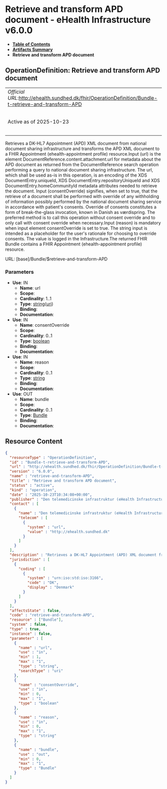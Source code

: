 # Retrieve and transform APD document - eHealth Infrastructure v6.0.0

* [**Table of Contents**](toc.md)
* [**Artifacts Summary**](artifacts.md)
* **Retrieve and transform APD document**

## OperationDefinition: Retrieve and transform APD document 

| | |
| :--- | :--- |
| *Official URL*:http://ehealth.sundhed.dk/fhir/OperationDefinition/Bundle-t-retrieve-and-transform-APD | *Version*:6.0.0 |
| Active as of 2025-10-23 | *Computable Name*:retrieve-and-transform-APD |

 
Retrieves a DK-HL7 Appointment (APD) XML document from national document sharing infrastructure and transforms the APD XML document to a FHIR Appointment (ehealth-appointment profile) resource.Input (url) is the element DocumentReference.content.attachment.url for metadata about the APD document as returned from the DocumentReference search operation performing a query to national document sharing infrastructure. The url, which shall be used as-is in this operation, is an encoding of the XDS DocumentEntry.uniqueId, XDS DocumentEntry.repositoryUniqueId and XDS DocumentEntry.homeCommunityId metadata attributes needed to retrieve the document. Input (consentOverride) signifies, when set to true, that the retrieve of a document shall be performed with override of any withholding of information possibly performed by the national document sharing service in accordance with patient's consents. Override of consents constitutes a form of break-the-glass invocation, known in Danish as værdispring. The preferred method is to call this operation without consent override and to only call with consent override when necessary.Input (reason) is mandatory when input element consentOverride is set to true. The string input is intended as a placeholder for the user's rationale for choosing to override consents. The value is logged in the Infrastructure.The returned FHIR Bundle contains a FHIR Appointment (ehealth-appointment profile) resource. 

URL: [base]/Bundle/$retrieve-and-transform-APD

### Parameters

* **Use**: IN
  * **Name**: url
  * **Scope**: 
  * **Cardinality**: 1..1
  * **Type**: [string](http://hl7.org/fhir/R4/datatypes.html#string)([uri](https://hl7.org/fhir/R4/search.html#uri))
  * **Binding**: 
  * **Documentation**: 
* **Use**: IN
  * **Name**: consentOverride
  * **Scope**: 
  * **Cardinality**: 0..1
  * **Type**: [boolean](http://hl7.org/fhir/R4/datatypes.html#boolean)
  * **Binding**: 
  * **Documentation**: 
* **Use**: IN
  * **Name**: reason
  * **Scope**: 
  * **Cardinality**: 0..1
  * **Type**: [string](http://hl7.org/fhir/R4/datatypes.html#string)
  * **Binding**: 
  * **Documentation**: 
* **Use**: OUT
  * **Name**: bundle
  * **Scope**: 
  * **Cardinality**: 0..1
  * **Type**: [Bundle](http://hl7.org/fhir/R4/bundle.html)
  * **Binding**: 
  * **Documentation**: 



## Resource Content

```json
{
  "resourceType" : "OperationDefinition",
  "id" : "Bundle-t-retrieve-and-transform-APD",
  "url" : "http://ehealth.sundhed.dk/fhir/OperationDefinition/Bundle-t-retrieve-and-transform-APD",
  "version" : "6.0.0",
  "name" : "retrieve-and-transform-APD",
  "title" : "Retrieve and transform APD document",
  "status" : "active",
  "kind" : "operation",
  "date" : "2025-10-23T10:34:08+00:00",
  "publisher" : "Den telemedicinske infrastruktur (eHealth Infrastructure)",
  "contact" : [
    {
      "name" : "Den telemedicinske infrastruktur (eHealth Infrastructure)",
      "telecom" : [
        {
          "system" : "url",
          "value" : "http://ehealth.sundhed.dk"
        }
      ]
    }
  ],
  "description" : "Retrieves a DK-HL7 Appointment (APD) XML document from national document sharing infrastructure and transforms the APD XML document to a FHIR Appointment (ehealth-appointment profile) resource.Input (url) is the element DocumentReference.content.attachment.url for metadata about the APD document as returned from the DocumentReference search operation performing a query to national document sharing infrastructure. The url, which shall be used as-is in this operation, is an encoding of the XDS DocumentEntry.uniqueId, XDS DocumentEntry.repositoryUniqueId and XDS DocumentEntry.homeCommunityId metadata attributes needed to retrieve the document. Input (consentOverride) signifies, when set to true, that the retrieve of a document shall be performed with override of any withholding of information possibly performed by the national document sharing service in accordance with patient's consents. Override of consents constitutes a form of break-the-glass invocation, known in Danish as værdispring. The preferred method is to call this operation without consent override and to only call with consent override when necessary.Input (reason) is mandatory when input element consentOverride is set to true. The string input is intended as a placeholder for the user's rationale for choosing to override consents. The value is logged in the Infrastructure.The returned FHIR Bundle contains a FHIR Appointment (ehealth-appointment profile) resource.",
  "jurisdiction" : [
    {
      "coding" : [
        {
          "system" : "urn:iso:std:iso:3166",
          "code" : "DK",
          "display" : "Denmark"
        }
      ]
    }
  ],
  "affectsState" : false,
  "code" : "retrieve-and-transform-APD",
  "resource" : ["Bundle"],
  "system" : false,
  "type" : true,
  "instance" : false,
  "parameter" : [
    {
      "name" : "url",
      "use" : "in",
      "min" : 1,
      "max" : "1",
      "type" : "string",
      "searchType" : "uri"
    },
    {
      "name" : "consentOverride",
      "use" : "in",
      "min" : 0,
      "max" : "1",
      "type" : "boolean"
    },
    {
      "name" : "reason",
      "use" : "in",
      "min" : 0,
      "max" : "1",
      "type" : "string"
    },
    {
      "name" : "bundle",
      "use" : "out",
      "min" : 0,
      "max" : "1",
      "type" : "Bundle"
    }
  ]
}

```
